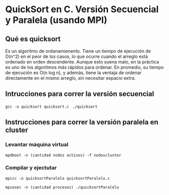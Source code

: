 # QuickSort en C. Versión Secuencial y Paralela (usando MPI)
## Qué es quicksort
Es un algoritmo de ordanamienento. Tiene un tiempo de ejecución de O(n^2) en el peor de los casos, lo que ocurre cuando el arreglo está ordenado en orden descendente. Aunque esto suena malo, en la práctica es uno de los algoritmos más rápidos para ordenar. En promedio, su tiempo de ejecución es O(n log n), y además, tiene la ventaja de ordenar directamente en el mismo arreglo, sin necesitar espacio extra.

## Intrucciones para correr la versión secuencial
`gcc -o quicksort quicksort.c ` 
 ` ./quicksort ` 
## Instrucciones para correr la versión paralela en cluster

### Levantar máquina virtual 
`mpdboot -n (cantidad nodos activos) -f nodoscluster`
### Compilar y ejectutar
`mpicc -o quicksortParalelo quicksortParalelo.c`

`mpiexec -n (cantidad procesos) ./quicksortParalelo`


